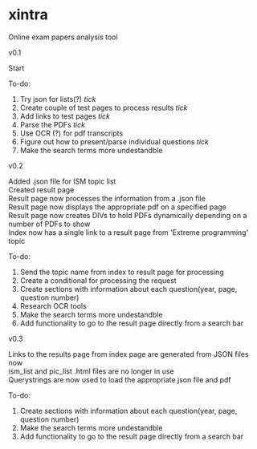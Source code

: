# xintra

Online exam papers analysis tool

v0.1

Start 

To-do:
  1. Try json for lists(?) *tick*
  2. Create couple of test pages to process results *tick*
  3. Add links to test pages *tick*
  4. Parse the PDFs *tick*
  5. Use OCR (?) for pdf transcripts
  6. Figure out how to present/parse individual questions *tick*
  7. Make the search terms more undestandble 

v0.2

Added .json file for ISM topic list  
Created result page  
Result page now processes the information from a .json file  
Result page now displays the appropriate pdf on a specified page  
Result page now creates DIVs to hold PDFs dynamically depending on a number of PDFs to show  
Index now has a single link to a result page from 'Extreme programming' topic  


To-do:
  1. Send the topic name from index to result page for processing
  2. Create a conditional for processing the request
  3. Create sections with information about each question(year, page, question number)  
  4. Research OCR tools  
  5. Make the search terms more undestandble 
  6. Add functionality to go to the result page directly from a search bar
  
 v0.3    
 
 Links to the results page from index page are generated from JSON files now  
 ism_list and pic_list .html files are no longer in use  
 Querystrings are now used to load the appropriate json file and pdf  
 
 To-do:  
  1. Create sections with information about each question(year, page, question number)
  2. Make the search terms more undestandble 
  3. Add functionality to go to the result page directly from a search bar  

